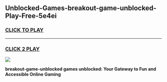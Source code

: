 
## Unblocked-Games-breakout-game-unblocked-Play-Free-5e4ei
<h3>
<a href="https://premium76.site?title=breakout-game-unblocked&ref=21A">CLICK TO PLAY</a></h3>
<hr>

<h3>
<a href="https://premium76.site?title=breakout-game-unblocked&ref=21A">CLICK 2 PLAY</a>
  
</h3>

<a href="https://premium76.site?title=breakout-game-unblocked&ref=21A"><img src="https://clearcache.store/games.png"></a>


**breakout-game-unblocked games unblocked: Your Gateway to Fun and Accessible Online Gaming**
